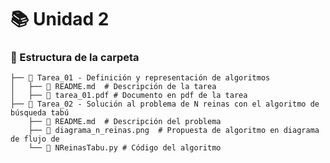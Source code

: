 # 📚 Unidad 2

### 📂 Estructura de la carpeta
    ├── 📁 Tarea_01 - Definición y representación de algoritmos
    │   ├── 📄 README.md  # Descripción de la tarea
    │   ├── 📄 tarea_01.pdf # Documento en pdf de la tarea
    ├── 📁 Tarea_02 - Solución al problema de N reinas con el algoritmo de búsqueda tabú
        ├── 📄 README.md  # Descripción del problema
        ├── 📄 diagrama_n_reinas.png  # Propuesta de algoritmo en diagrama de flujo de 
        └── 📄 NReinasTabu.py # Código del algoritmo
